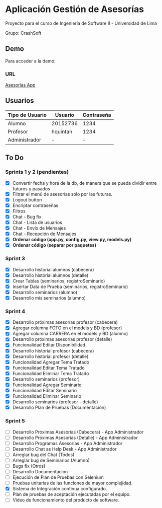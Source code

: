 # Aplicación Gestión de Asesorías

Proyecto para el curso de Ingeniería de Software II - Universidad de Lima

Grupo: CrashSoft

## Demo

Para acceder a la demo:

### URL

[Asesorías App](http://asesoriasapp.herokuapp.com/)

## Usuarios

Tipo de Usuario | Usuario | Contraseña
--- | --- | --- 
Alumno | 20152736 | 1234 
Profesor | hquintan | 1234 
Administrador | - | - 

## To Do

### Sprints 1 y 2 (pendientes)
- [x] Convertir fecha y hora de la db, de manera que se pueda dividir entre futuros y pasados
- [x] Filtrar el menú de asesorías solo por las futuras.
- [x] Logout button
- [x] Encriptar contraseñas
- [x] Filtros
- [x] Chat - Bug fix
- [x] Chat - Lista de usuarios
- [x] Chat - Envío de Mensajes
- [x] Chat - Recepción de Mensajes
- [x] **Ordenar código (app.py, config.py, view.py, models.py)**
- [x] **Ordenar código (separar por paquetes)**

### Sprint 3
- [x] Desarrollo historial alumnos (cabecera)
- [x] Desarrollo historial alumnos (detalle)
- [x] Crear Tablas (seminarios, registroSeminario)
- [x] Insertar Data de Prueba (seminarios, registroSeminario)
- [x] Desarrollo seminarios (alumno)
- [x] Desarrollo mis seminarios (alumno)

### Sprint 4
- [x] Desarrollo próximas asesorías profesor (cabecera)
- [x] Agregar columna FOTO en el models y BD (profesor)
- [x] Agregar columna CARRERA en el models y BD (alumno)
- [x] Desarrollo próximas asesorías profesor (detalle)
- [x] Funcionalidad Editar Disponibilidad
- [x] Desarrollo historial profesor (cabecera)
- [x] Desarrollo historial profesor (detalle)
- [x] Funcionalidad Agregar Tema Tratado
- [x] Funcionalidad Editar Tema Tratado
- [x] Funcionalidad Eliminar Tema Tratado
- [x] Desarrollo seminarios (profesor)
- [x] Funcionalidad Agregar Seminario
- [x] Funcionalidad Editar Seminario
- [x] Funcionalidad Eliminar Seminario
- [x] Desarrollo seminarios (profesor - detalle)
- [x] Desarrollo Plan de Pruebas (Documentación)

### Sprint 5
- [ ] Desarrollo Próximas Asesorías (Cabecera) - App Administrador
- [ ] Desarrollo Próximas Asesorías (Detalle) - App Administrador
- [ ] Desarrollo Programas Asesorías - App Administrador
- [ ] Desarrollo Chat as Help Desk - App Administrador
- [ ] Arreglar bug del Chat (Todos)
- [ ] Arreglar bug de Seminarios (Alumno)
- [ ] Bugs fix (Otros)
- [ ] Desarrollo Documentación
- [ ] Ejecución de Plan de Pruebas con Selenium
- [ ] Pruebas unitarias de las funciones de mayor complejidad.
- [x] Sistema de Integración continua configurado.
- [ ] Plan de pruebas de aceptación ejecutadas por el equipo.
- [ ] Video de funcionamiento del producto de software.

